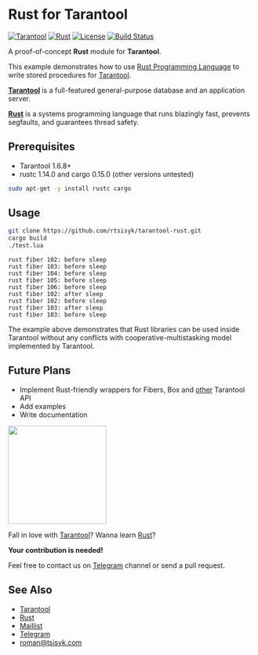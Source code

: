 # Rust for Tarantool

[![Tarantool][tarantool-badge]][Tarantool]
[![Rust][rust-badge]][Rust]
[![License][license-badge]][license-url]
[![Build Status][travis-badge]][travis-url]

A proof-of-concept **Rust** module for **Tarantool**.

This example demonstrates how to use [Rust Programming Language][Rust]
to write stored procedures for [Tarantool].

**[Tarantool]** is a full-featured general-purpose database and an application server.

**[Rust]** is a systems programming language that runs blazingly fast,
prevents segfaults, and guarantees thread safety.

## Prerequisites

 * Tarantool 1.6.8+
 * rustc 1.14.0 and cargo 0.15.0 (other versions untested)

```bash
sudo apt-get -y install rustc cargo
```

## Usage

```bash
git clone https://github.com/rtsisyk/tarantool-rust.git
cargo build
./test.lua
```

```
rust fiber 102: before sleep
rust fiber 103: before sleep
rust fiber 104: before sleep
rust fiber 105: before sleep
rust fiber 106: before sleep
rust fiber 102: after sleep
rust fiber 102: before sleep
rust fiber 103: after sleep
rust fiber 103: before sleep
```

The example above demonstrates that Rust libraries can be used inside Tarantool without any conflicts with cooperative-multistasking model implemented by Tarantool.

## Future Plans

* Implement Rust-friendly wrappers for Fibers, Box and [other](src/module.rs) Tarantool API
* Add examples
* Write documentation

[<img src="https://octodex.github.com/images/codercat.jpg" width="200">][Telegram]

Fall in love with [Tarantool]?  Wanna learn [Rust]?

**Your contribution is needed!**

Feel free to contact us on [Telegram] channel or send a pull request.

See Also
--------

* [Tarantool]
* [Rust]
* [Maillist]
* [Telegram]
* roman@tsisyk.com

[tarantool-badge]: https://img.shields.io/badge/Tarantool-1.7-blue.svg?style=flat
[Tarantool]: https://tarantool.org/
[rust-badge]: https://img.shields.io/badge/Rust-1.14.0-black.svg?style=flat
[Rust]: https://www.rust-lang.org
[license-badge]: https://img.shields.io/badge/License-BSD--2-lightgray.svg?style=flat
[license-url]: LICENSE.md
[travis-badge]: https://api.travis-ci.org/rtsisyk/tarantool-rust.svg?branch=master
[travis-url]: https://travis-ci.org/rtsisyk/tarantool-rust
[Telegram]: http://telegram.me/tarantool
[Maillist]: https://groups.google.com/forum/#!forum/tarantool
